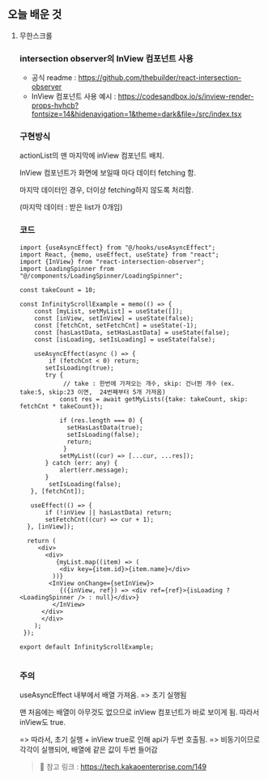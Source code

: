 ## 오늘 배운 것
1. 무한스크롤    
    ### intersection observer의 InView 컴포넌트 사용  
   - 공식 readme : https://github.com/thebuilder/react-intersection-observer 
   - InView 컴포넌트 사용 예시 : https://codesandbox.io/s/inview-render-props-hvhcb?fontsize=14&hidenavigation=1&theme=dark&file=/src/index.tsx 


    ### 구현방식

    actionList의 맨 마지막에 inView 컴포넌트 배치. 

    InView 컴포넌트가 화면에 보일때 마다 데이터 fetching 함. 

    마지막 데이터인 경우, 더이상 fetching하지 않도록 처리함. 

    (마지막 데이터 : 받은 list가 0개임) 
    
    
    ### 코드 
    ``` tsx
    import {useAsyncEffect} from "@/hooks/useAsyncEffect";
    import React, {memo, useEffect, useState} from "react";
    import {InView} from "react-intersection-observer";
    import LoadingSpinner from "@/components/LoadingSpinner/LoadingSpinner";

    const takeCount = 10;

    const InfinityScrollExample = memo(() => {
        const [myList, setMyList] = useState([]);
        const [inView, setInView] = useState(false);
        const [fetchCnt, setFetchCnt] = useState(-1);
        const [hasLastData, setHasLastData] = useState(false);
        const [isLoading, setIsLoading] = useState(false);

        useAsyncEffect(async () => {
            if (fetchCnt < 0) return;
           setIsLoading(true);
           try {
                // take : 한번에 가져오는 개수, skip: 건너뛴 개수 (ex. take:5, skip:23 이면,  24번째부터 5개 가져옴)
               const res = await getMyLists({take: takeCount, skip: fetchCnt * takeCount});

               if (res.length === 0) {
                 setHasLastData(true);
                 setIsLoading(false);
                 return;
                }
               setMyList((cur) => [...cur, ...res]);
           } catch (err: any) {
               alert(err.message);
           }
            setIsLoading(false);
       }, [fetchCnt]);

       useEffect(() => {
           if (!inView || hasLastData) return;
           setFetchCnt((cur) => cur + 1);
      }, [inView]);

      return (
         <div>
           <div>
              {myList.map((item) => (
               <div key={item.id}>{item.name}</div>
             ))}
            <InView onChange={setInView}>
               {({inView, ref}) => <div ref={ref}>{isLoading ? <LoadingSpinner /> : null}</div>}
             </InView>
          </div>
          </div>
        );
     });

    export default InfinityScrollExample;

    
    ```



    ### 주의

    useAsyncEffect 내부에서 배열 가져옴. => 초기 실행됨 

    맨 처음에는 배열이 아무것도 없으므로 inView 컴포넌트가 바로 보이게 됨. 따라서 inView도 true. 

    => 따라서, 초기 실행 + inView true로 인해 api가 두번 호출됨.  => 비동기이므로 각각이 실행되어, 배열에 같은 값이 두번 들어감 


   > 🔗 참고 링크 : https://tech.kakaoenterprise.com/149
